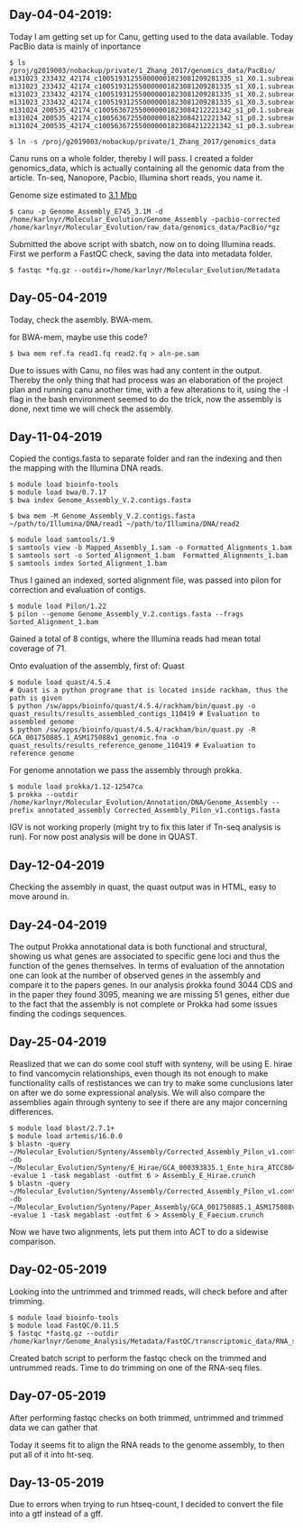 ## Day-04-04-2019: 
Today I am getting set up for Canu, getting used to the data available. 
Today PacBio data is mainly of inportance 
```shell
$ ls /proj/g2019003/nobackup/private/1_Zhang_2017/genomics_data/PacBio/
m131023_233432_42174_c100519312550000001823081209281335_s1_X0.1.subreads.fastq.gz
m131023_233432_42174_c100519312550000001823081209281335_s1_X0.1.subreads.fastq.gz.save
m131023_233432_42174_c100519312550000001823081209281335_s1_X0.2.subreads.fastq.gz
m131023_233432_42174_c100519312550000001823081209281335_s1_X0.3.subreads.fastq.gz
m131024_200535_42174_c100563672550000001823084212221342_s1_p0.1.subreads.fastq.gz
m131024_200535_42174_c100563672550000001823084212221342_s1_p0.2.subreads.fastq.gz
m131024_200535_42174_c100563672550000001823084212221342_s1_p0.3.subreads.fastq.gz

$ ln -s /proj/g2019003/nobackup/private/1_Zhang_2017/genomics_data
```
Canu runs on a whole folder, thereby I will pass. I created a folder genomics_data, which is actually containing all the genomic data from the article. Tn-seq, Nanopore, Pacbio, Illumina short reads, you name it.

Genome size estimated to [3.1 Mbp](https://www.ncbi.nlm.nih.gov/pmc/articles/PMC3433357/)

```shell
$ canu -p Genome_Assembly_E745_3.1M -d /home/karlnyr/Molecular_Evolution/Genome_Assembly -pacbio-corrected /home/karlnyr/Molecular_Evolution/raw_data/genomics_data/PacBio/*gz
```
Submitted the above script with sbatch, now on to doing Illumina reads. First we perform a FastQC check, saving the data into metadata folder.
```shell
$ fastqc *fq.gz --outdir=/home/karlnyr/Molecular_Evolution/Metadata 
```
## Day-05-04-2019
Today, check the asembly. BWA-mem.

for BWA-mem, maybe use this code?
```shell
$ bwa mem ref.fa read1.fq read2.fq > aln-pe.sam
```
Due to issues with Canu, no files was had any content in the output. Thereby the only thing that had process was an elaboration of the project plan and running canu another time, with a few alterations to it, using the -l flag in the bash environment seemed to do the trick, now the assembly is done, next time we will check the assembly.  

## Day-11-04-2019

Copied the contigs.fasta to separate folder and ran the indexing and then the mapping with the Illumina DNA reads. 
```shell
$ module load bioinfo-tools
$ module load bwa/0.7.17
$ bwa index Genome_Assembly_V.2.contigs.fasta

$ bwa mem -M Genome_Assembly_V.2.contigs.fasta ~/path/to/Illumina/DNA/read1 ~/path/to/Illumina/DNA/read2 
```

```shell
$ module load samtools/1.9
$ samtools view -b Mapped_Assembly_1.sam -o Formatted_Alignments_1.bam
$ samtools sort -o Sorted_Alignment_1.bam  Formatted_Alignments_1.bam 
$ samtools index Sorted_Alignment_1.bam 
```
Thus I gained an indexed, sorted alignment file, was passed into pilon for correction and evaluation of contigs. 

```shell
$ module load Pilon/1.22
$ pilon --genome Genome_Assembly_V.2.contigs.fasta --frags Sorted_Alignment_1.bam 
```
Gained a total of 8 contigs, where the Illumina reads had mean total coverage of 71.

Onto evaluation of the assembly, first of: Quast

```shell
$ module load quast/4.5.4
# Quast is a python programe that is located inside rackham, thus the path is given
$ python /sw/apps/bioinfo/quast/4.5.4/rackham/bin/quast.py -o quast_results/results_assembled_contigs_110419 # Evaluation to assembled genome 
$ python /sw/apps/bioinfo/quast/4.5.4/rackham/bin/quast.py -R GCA_001750885.1_ASM175088v1_genomic.fna -o quast_results/results_reference_genome_110419 # Evaluation to reference genome
```

For genome annotation we pass the assembly through prokka.

```shell
$ module load prokka/1.12-12547ca
$ prokka --outdir /home/karlnyr/Molecular_Evolution/Annotation/DNA/Genome_Assembly --prefix annotated_assembly Corrected_Assembly_Pilon_v1.contigs.fasta
```

IGV is not working properly (might try to fix this later if Tn-seq analysis is run). For now post analysis will be done in QUAST.

## Day-12-04-2019
Checking the assembly in quast, the quast output was in HTML, easy to move around in. 

## Day-24-04-2019

The output Prokka annotational data is both functional and structural, showing us what genes are associated to specific gene loci and thus the function of the genes themselves. In terms of evaluation of the annotation one can look at the number of observed genes in the assembly and compare it to the papers genes. In our analysis ṕrokka found 3044 CDS and in the paper they found 3095, meaning we are missing 51 genes, either due to the fact that the assembly is not complete or Prokka had some issues finding the codings sequences. 

## Day-25-04-2019

Reaslized that we can do some cool stuff with synteny, will be using E. hirae to find vancomycin relationships, even though its not enough to make functionality calls of restistances we can try to make some cunclusions later on after we do some expressional analysis. We will also compare the assemblies again through synteny to see if there are any major concerning differences. 

```shell
$ module load blast/2.7.1+
$ module load artemis/16.0.0
$ blastn -query ~/Molecular_Evolution/Synteny/Assembly/Corrected_Assembly_Pilon_v1.contigs.fasta -db ~/Molecular_Evolution/Synteny/E_Hirae/GCA_000393835.1_Ente_hira_ATCC8043_V1_genomic.fna -evalue 1 -task megablast -outfmt 6 > Assembly_E_Hirae.crunch
$ blastn -query ~/Molecular_Evolution/Synteny/Assembly/Corrected_Assembly_Pilon_v1.contigs.fasta -db ~/Molecular_Evolution/Synteny/Paper_Assembly/GCA_001750885.1_ASM175088v1_genomic.fna -evalue 1 -task megablast -outfmt 6 > Assembly_E_Faecium.crunch
```

Now we have two alignments, lets put them into ACT to do a sidewise comparison. 

## Day-02-05-2019

Looking into the untrimmed and trimmed reads, will check before and after trimming. 
```shell
$ module load bioinfo-tools
$ module load FastQC/0.11.5
$ fastqc *fastq.gz --outdir /home/karlnyr/Genome_Analysis/Metadata/FastQC/transcriptomic_data/RNA_serum/untrimmed
```

Created batch script to perform the fastqc check on the trimmed and untrummed reads. Time to do trimming on one of the RNA-seq files. 

## Day-07-05-2019

After performing fastqc checks on both trimmed, untrimmed and trimmed data we can gather that 


Today it seems fit to align the RNA reads to the genome assembly, to then put all of it into ht-seq. 

## Day-13-05-2019

Due to errors when trying to run htseq-count, I decided to convert the file into a gtf instead of a gff. 

